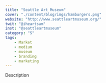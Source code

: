 ```yaml
---
title: "Seattle Art Museum"
cover: "./content/blog/imgs/hamburgers.png"
website: "http://www.seattleartmuseum.org/"
twit: "@iheartsam"
inst: "@seattleartmuseum"
category: "S"
tags:
    - Market
    - medium
    - museum
    - branding
    - marketing
---
```


Description
